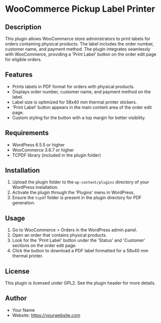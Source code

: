 # WooCommerce Pickup Label Printer

## Description

This plugin allows WooCommerce store administrators to print labels for orders containing physical products. The label includes the order number, customer name, and payment method. The plugin integrates seamlessly with WooCommerce, providing a 'Print Label' button on the order edit page for eligible orders.

## Features

- Prints labels in PDF format for orders with physical products.
- Displays order number, customer name, and payment method on the label.
- Label size is optimized for 58x40 mm thermal printer stickers.
- 'Print Label' button appears in the main content area of the order edit page.
- Custom styling for the button with a top margin for better visibility.

## Requirements

- WordPress 6.5.5 or higher
- WooCommerce 3.6.7 or higher
- TCPDF library (included in the plugin folder)

## Installation

1. Upload the plugin folder to the `wp-content/plugins` directory of your WordPress installation.
2. Activate the plugin through the 'Plugins' menu in WordPress.
3. Ensure the `tcpdf` folder is present in the plugin directory for PDF generation.

## Usage

1. Go to WooCommerce > Orders in the WordPress admin panel.
2. Open an order that contains physical products.
3. Look for the 'Print Label' button under the 'Status' and 'Customer' sections on the order edit page.
4. Click the button to download a PDF label formatted for a 58x40 mm thermal printer.

## License

This plugin is licensed under GPL2. See the plugin header for more details.

## Author

- Your Name
- Website: https://yourwebsite.com 